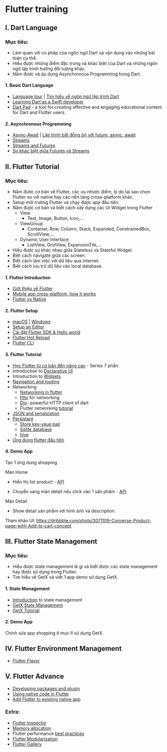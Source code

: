 # Flutter training

## I. Dart Language
### Mục tiêu:
- Làm quen với cú pháp của ngôn ngữ Dart và vận dụng vào những bài toán cụ thể.
- Hiểu được những điểm đặc trưng và khác biệt của Dart và những ngôn ngữ lập trình hướng đối tượng khác.
- Nắm được và áp dụng Asynchronous Programming trong Dart.
#### 1. Basic Dart Language
- [Language tour](https://dart.dev/language) | [Tìm hiểu về ngôn ngữ lập trình Dart](https://fxstudio.dev/tim-hieu-ve-ngon-ngu-lap-trinh-dart/)
- [Learning Dart as a Swift developer](https://dart.dev/guides/language/coming-from/swift-to-dart)
- [Dart Pad](https://dartpad.dev) -  a tool for creating effective and engaging educational content for Dart and Flutter users.
#### 2. Asynchronous Programming
- [Async-Await](https://dart.dev/codelabs/async-await) | [Lập trình bất đồng bộ với future, async, await](https://viblo.asia/p/flutter-lap-trinh-bat-dong-bo-voi-future-async-await-oOVlYpLaZ8W)
- [Streams](https://dart.dev/tutorials/language/streams)
- [Streams and Futures](https://www.kodeco.com/32851541-dart-futures-and-streams#:~:text=A%20Future%20represents%20a%20one,a%20line%20at%20a%20time)
- [Sự khác biệt giữa Futures và Streams](https://magz.techover.io/2022/04/06/khac-biet-giua-future-va-stream/)

## II. Flutter Tutorial
### Mục tiêu:
* Nắm được cơ bản về Flutter, các ưu nhược điểm, lý do tại sao chọn Flutter so với native hay các nền tảng cross-platform khác.
* Setup môi trường Flutter và chạy được app đầu tiên.
* Nắm được cơ bản và biết cách xây dựng các UI Widget trong Flutter
	* View
	  * Text, Image, Button, Icon,...
	* ViewGroup
		* Container, Row, Column, Stack, Expanded, ConstrainedBox, ScrollView,...
	* Dynamic User Interface
	  * ListView, GridView, ExpansionTile,...
* Hiểu được sự khác nhau giữa Stateless và Stateful Widget.
* Biết cách navigate giữa các screen.
* Biết cách làm việc với dữ liệu qua internet.
* Biết cách lưu trữ dữ liệu vào local database.
#### 1. Flutter Introduction
- [Giới thiệu về Flutter](https://fxstudio.dev/gioi-thieu-ve-flutter/)
- [Mobile app cross-platform, how it works](https://medium.com/@duytq94/mobile-app-cross-platform-how-it-works-4aee105d4f26)
- [Flutter vs Native](https://surf.dev/flutter-vs-native/)
#### 2. Flutter Setup
- [macOS](https://docs.flutter.dev/get-started/install/macos) | [Windows](https://docs.flutter.dev/get-started/install/windows)
- [Setup an Editor](https://docs.flutter.dev/get-started/editor?tab=vscode)
- [Cài đặt Flutter SDK & Hello world](https://fxstudio.dev/cai-dat-flutter-sdk-hello-world/)
- [Flutter Hot Reload](https://docs.flutter.dev/development/tools/hot-reload)
- [Flutter CLI](https://docs.flutter.dev/reference/flutter-cli)
#### 3. Flutter Tutorial
* [Học Flutter từ cơ bản đến nâng cao](https://viblo.asia/p/hoc-flutter-tu-co-ban-den-nang-cao-phan-1-lam-quen-co-nang-flutter-4dbZNJOvZYM) - Series 7 phần.
* Introduction to [Declarative UI](https://docs.flutter.dev/get-started/flutter-for/declarative)
* Introduction to [Widgets](https://docs.flutter.dev/development/ui/widgets-intro)
* [Navigation and routing](https://docs.flutter.dev/ui/navigation)
* Networking
	* [Networking in flutter](https://docs.flutter.dev/development/data-and-backend/networking)
	* [http](https://pub.dev/packages/http) for networking
	* [Dio](https://pub.dev/packages/dio)-  powerful HTTP client of dart
  * Flutter networking [tutorial](https://www.freecodecamp.org/news/learn-networking-in-flutter/)
* [JSON and serialization](https://docs.flutter.dev/data-and-backend/json)
* [Persistant](https://docs.flutter.dev/cookbook/persistence)
  * [Store key-vaue pair](https://docs.flutter.dev/cookbook/persistence/key-value)
  * [Sqlite database](https://docs.flutter.dev/cookbook/persistence/sqlite)
  * [hive](https://pub.dev/packages/hive)
* [Ứng dụng flutter đầu tiên](https://fxstudio.dev/ung-dung-flutter-dau-tien/)
#### 4. Demo App
Tạo 1 ứng dụng shopping
    
  Màn Home 
   -  Hiển thị list product - [API](https://fakestoreapi.com/products)
      
   -  Chuyển sang màn detail nếu click vào 1 sản phẩm - [API](https://fakestoreapi.com/products/1)
             
  Màn Detail
   - Show detail sản phẩm với hình ảnh và description.

Tham khảo UI: https://dribbble.com/shots/3071109-Converse-Product-page-with-Add-to-cart-concept
## III. Flutter State Management
### Mục tiêu:
- Hiểu được state management là gì và biết được các state management hay được sử dụng trong Flutter.
- Tìm hiểu về GetX và viết 1 app demo sử dụng GetX.
#### 1. State Management
- [Introduction](https://docs.flutter.dev/development/data-and-backend/state-mgmt/intro) to state management
- [GetX State Management](https://github.com/jonataslaw/getx)
- [GetX Tutorial](https://blog.logrocket.com/ultimate-guide-getx-state-management-flutter/)
#### 2. Demo App
Chỉnh sửa app shopping ở mục II sử dụng GetX.
## IV. Flutter Environment Management
- [Flutter Flavor](https://github.com/vanle57/flutter-flavor)

## V. Flutter Advance
- [Developing packages and plugin](https://docs.flutter.dev/packages-and-plugins/developing-packages)
- [Using native code in Flutter](https://docs.flutter.dev/platform-integration/platform-channels)
- [Add Flutter to existing native app](https://docs.flutter.dev/add-to-app)

### Extra:
* [Flutter Inspector](https://docs.flutter.dev/development/tools/devtools/inspector)
* [Memory allocation](https://docs.flutter.dev/development/tools/devtools/memory)
* Flutter performance [best practices](https://docs.flutter.dev/perf/best-practices)
* [Flutter Modularization](https://medium.com/flutter-community/mastering-flutter-modularization-in-several-ways-f5bced19101a)
* [Flutter Gallery](https://github.com/flutter/gallery)

